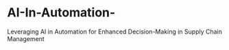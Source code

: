 # AI-In-Automation-
 Leveraging AI in Automation for Enhanced Decision-Making in Supply Chain Management 
